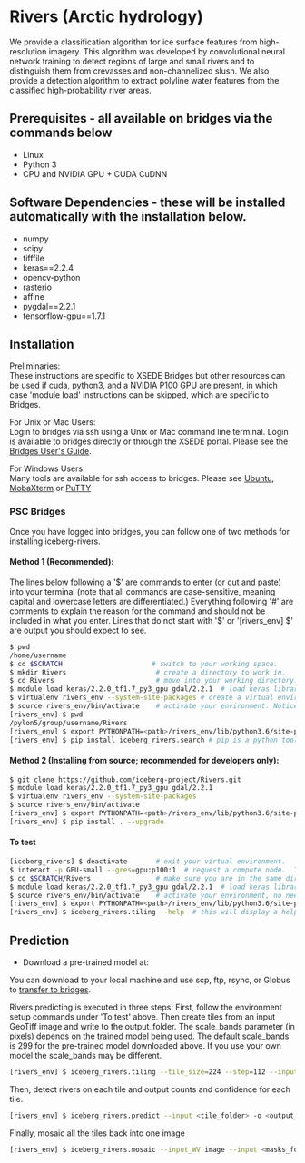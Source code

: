 # Rivers (Arctic hydrology)

We provide a classification algorithm for ice surface features from high-resolution imagery.  This algorithm was developed by convolutional neural network training to detect regions of large and small rivers and to distinguish them from crevasses and non-channelized slush. We also provide a detection algorithm to extract polyline water features from the classified high-probability river areas.

## Prerequisites - all available on bridges via the commands below
- Linux
- Python 3
- CPU and NVIDIA GPU + CUDA CuDNN

## Software Dependencies - these will be installed automatically with the installation below.
- numpy
- scipy
- tifffile
- keras==2.2.4
- opencv-python
- rasterio
- affine
- pygdal==2.2.1
- tensorflow-gpu==1.7.1

## Installation
Preliminaries:  
These instructions are specific to XSEDE Bridges but other resources can be used if cuda, python3, and a NVIDIA P100 GPU are present, in which case 'module load' instructions can be skipped, which are specific to Bridges.  
  
For Unix or Mac Users:    
Login to bridges via ssh using a Unix or Mac command line terminal.  Login is available to bridges directly or through the XSEDE portal. Please see the [Bridges User's Guide](https://portal.xsede.org/psc-bridges).  

For Windows Users:  
Many tools are available for ssh access to bridges.  Please see [Ubuntu](https://ubuntu.com/tutorials/tutorial-ubuntu-on-windows#1-overview), [MobaXterm](https://mobaxterm.mobatek.net) or [PuTTY](https://www.chiark.greenend.org.uk/~sgtatham/putty/)

### PSC Bridges
Once you have logged into bridges, you can follow one of two methods for installing iceberg-rivers.

#### Method 1 (Recommended):  

The lines below following a '$' are commands to enter (or cut and paste) into your terminal (note that all commands are case-sensitive, meaning capital and lowercase letters are differentiated.)  Everything following '#' are comments to explain the reason for the command and should not be included in what you enter.  Lines that do not start with '$' or '[rivers_env] $' are output you should expect to see.


```bash
$ pwd
/home/username
$ cd $SCRATCH                      # switch to your working space.
$ mkdir Rivers                      # create a directory to work in.
$ cd Rivers                         # move into your working directory.
$ module load keras/2.2.0_tf1.7_py3_gpu gdal/2.2.1  # load keras libraries and GDAL.
$ virtualenv rivers_env --system-site-packages # create a virtual environment to isolate your work from the default system.
$ source rivers_env/bin/activate    # activate your environment. Notice the command line prompt changes to show your environment on the next line.
[rivers_env] $ pwd
/pylon5/group/username/Rivers
[rivers_env] $ export PYTHONPATH=<path>/rivers_env/lib/python3.6/site-packages:$PYTHONPATH # set a system variable to point python to your specific code. (Replace <path> with the results of pwd command above.
[rivers_env] $ pip install iceberg_rivers.search # pip is a python tool to extract the requested software (iceberg_rivers.search in this case) from a repository. (this may take several minutes).
```

#### Method 2 (Installing from source; recommended for developers only): 

```bash
$ git clone https://github.com/iceberg-project/Rivers.git
$ module load keras/2.2.0_tf1.7_py3_gpu gdal/2.2.1
$ virtualenv rivers_env --system-site-packages
$ source rivers_env/bin/activate
[rivers_env] $ export PYTHONPATH=<path>/rivers_env/lib/python3.6/site-packages:$PYTHONPATH
[rivers_env] $ pip install . --upgrade
```

#### To test
```bash
[iceberg_rivers] $ deactivate       # exit your virtual environment.
$ interact -p GPU-small --gres=gpu:p100:1  # request a compute node.  This package has been tested on P100 GPUs on bridges, but that does not exclude any other resource that offers the same GPUs. (this may take a minute or two or more to receive an allocation).
$ cd $SCRATCH/Rivers                # make sure you are in the same directory where everything was set up before.
$ module load keras/2.2.0_tf1.7_py3_gpu gdal/2.2.1  # load keras libraries and GDAL, as before.
$ source rivers_env/bin/activate    # activate your environment, no need to create a new environment because the Rivers tools are installed and isolated here.
[rivers_env] $ export PYTHONPATH=<path>/rivers_env/lib/python3.6/site-packages:$PYTHONPATH
[rivers_env] $ iceberg_rivers.tiling --help  # this will display a help screen of available usage and parameters.
```
## Prediction
- Download a pre-trained model at: 

You can download to your local machine and use scp, ftp, rsync, or Globus to [transfer to bridges](https://portal.xsede.org/psc-bridges).

Rivers predicting is executed in three steps: 
First, follow the environment setup commands under 'To test' above. Then create tiles from an input GeoTiff image and write to the output_folder. The scale_bands parameter (in pixels) depends on the trained model being used.  The default scale_bands is 299 for the pre-trained model downloaded above.  If you use your own model the scale_bands may be different.
```bash
[rivers_env] $ iceberg_rivers.tiling --tile_size=224 --step=112 --input=<image_abspath> --output=./test/
```
Then, detect rivers on each tile and output counts and confidence for each tile.
```bash
[rivers_env] $ iceberg_rivers.predict --input <tile_folder> -o <output_folder> -w <model>
```
Finally, mosaic all the tiles back into one image
```bash
[rivers_env] $ iceberg_rivers.mosaic --input_WV image --input <masks_folder> --tile_size 224 --step 112 --output_folder ./mosaic
```
